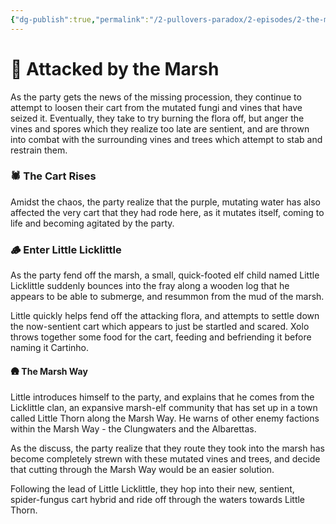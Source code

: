 ```yaml
---
{"dg-publish":true,"permalink":"/2-pullovers-paradox/2-episodes/2-the-marsh-way-convergence/sessions/session-7-the-pullovers-paradox/","created":"2025-09-16T14:50:23.033+02:00","updated":"2025-10-03T14:50:13.766+02:00"}
---
```



# 🍃 Attacked by the Marsh

As the party gets the news of the missing procession, they continue to attempt to loosen their cart from the mutated fungi and vines that have seized it. Eventually, they take to try burning the flora off, but anger the vines and spores which they realize too late are sentient, and are thrown into combat with the surrounding vines and trees which attempt to stab and restrain them.
### 🕷️ The Cart Rises

Amidst the chaos, the party realize that the purple, mutating water has also affected the very cart that they had rode here, as it mutates itself, coming to life and becoming agitated by the party. 
### 🪵 Enter Little Licklittle

As the party fend off the marsh, a small, quick-footed elf child named Little Licklittle suddenly bounces into the fray along a wooden log that he appears to be able to submerge, and resummon from the mud of the marsh. 

Little quickly helps fend off the attacking flora, and attempts to settle down the now-sentient cart which appears to just be startled and scared. Xolo throws together some food for the cart, feeding and befriending it before naming it Cartinho.
#### 🛖 The Marsh Way

Little introduces himself to the party, and explains that he comes from the Licklittle clan, an expansive marsh-elf community that has set up in a town called Little Thorn along the Marsh Way. He warns of other enemy factions within the Marsh Way - the Clungwaters and the Albarettas. 

As the discuss, the party realize that they route they took into the marsh has become completely strewn with these mutated vines and trees, and decide that cutting through the Marsh Way would be an easier solution. 

Following the lead of Little Licklittle, they hop into their new, sentient, spider-fungus cart hybrid and ride off through the waters towards Little Thorn.